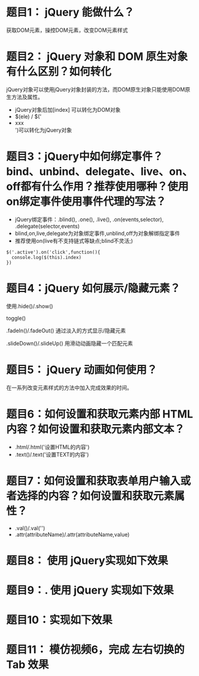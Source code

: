 # 题目1： jQuery 能做什么？
获取DOM元素，操控DOM元素，改变DOM元素样式
# 题目2： jQuery 对象和 DOM 原生对象有什么区别？如何转化
jQuery对象可以使用jQuery对象封装的方法，而DOM原生对象只能使用DOM原生方法及属性。

* jQuery对象后加[index] 可以转化为DOM对象
* $(ele) / $('<li> xxx</li>')可以转化为jQuery对象
# 题目3：jQuery中如何绑定事件？bind、unbind、delegate、live、on、off都有什么作用？推荐使用哪种？使用on绑定事件使用事件代理的写法？
* jQuery绑定事件：.blind(), .one(), .live(), .on(events,selector), .delegate(selector,events)
* blind,on,live,delegate为对象绑定事件,unblind,off为对象解绑指定事件
* 推荐使用on(live有不支持链式等缺点;blind不灵活;)
```
$('.active').on('click',function(){
  console.log($(this).index)
})
```
# 题目4：jQuery 如何展示/隐藏元素？
使用.hide()/.show()

toggle()

.fadeIn()/.fadeOut()  通过淡入的方式显示/隐藏元素

.slideDown()/.slideUp() 用滑动动画隐藏一个匹配元素
# 题目5： jQuery 动画如何使用？
在一系列改变元素样式的方法中加入完成效果的时间。
# 题目6：如何设置和获取元素内部 HTML 内容？如何设置和获取元素内部文本？
* .html/.html('设置HTML的内容')
* .text()/.text('设置TEXT的内容')
# 题目7：如何设置和获取表单用户输入或者选择的内容？如何设置和获取元素属性？
* .val()/.val('')
* .attr(attributeName)/.attr(attributeName,value)
# 题目8： 使用 jQuery实现如下效果

# 题目9：. 使用 jQuery 实现如下效果
# 题目10：实现如下效果
# 题目11： 模仿视频6，完成 左右切换的 Tab 效果
